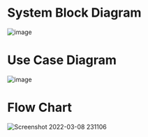 
# System Block Diagram
![image](https://user-images.githubusercontent.com/42562641/157291609-4f47781e-dc87-4582-99de-7bbfcc0d28df.png)

# Use Case Diagram
![image](https://user-images.githubusercontent.com/42562641/157291793-444d0937-2e83-4d4c-a345-43e6afe01328.png)

# Flow Chart
![Screenshot 2022-03-08 231106](https://user-images.githubusercontent.com/42562641/157294786-0cd56cff-1c1b-4505-9cf9-fa15e74a5efb.png)

